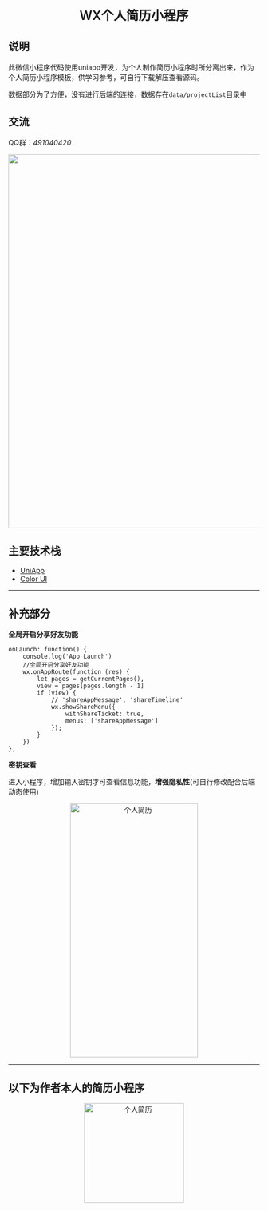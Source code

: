 <p style="text-align: center; font-size: 25px; font-weight: 600;">WX个人简历小程序</p>

## 说明

此微信小程序代码使用uniapp开发，为个人制作简历小程序时所分离出来，作为个人简历小程序模板，供学习参考，可自行下载解压查看源码。

数据部分为了方便，没有进行后端的连接，数据存在`data/projectList`目录中

## 交流

QQ群：*491040420*

<p style="text-align: center;"><img src="https://image.weilanwl.com/colorui/githubQrcode.jpg" alt="" style="max-width:100%;" width="748"></p>				  

## 主要技术栈

- [UniApp](https://uniapp.dcloud.net.cn/)
- [Color UI](http://docs.xzeu.com/#/)

------

## 补充部分

**全局开启分享好友功能**

```
onLaunch: function() {
	console.log('App Launch')
	//全局开启分享好友功能
	wx.onAppRoute(function (res) {
		let pages = getCurrentPages(),
		view = pages[pages.length - 1]
		if (view) {
			// 'shareAppMessage', 'shareTimeline'
			wx.showShareMenu({
				withShareTicket: true,
				menus: ['shareAppMessage']
			});
		}
	})
},
```

**密钥查看**

进入小程序，增加输入密钥才可查看信息功能，**增强隐私性**(可自行修改配合后端动态使用)

<p style="text-align: center;"><img src="https://s1.ax1x.com/2022/08/08/vQdMvQ.png" alt="个人简历" style="width: 256px; height: 508px;"></img></p>

------

## 以下为作者本人的简历小程序

<p style="text-align: center;"><img src="https://s1.ax1x.com/2022/08/08/vQKGrD.jpg" alt="个人简历" style="width: 200px; height: 200px;"></img></p>

